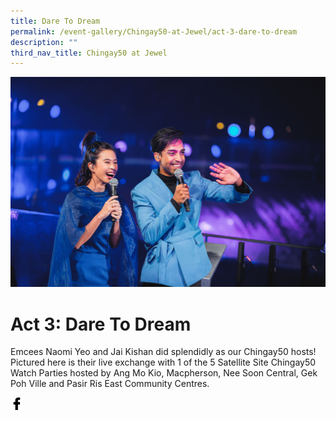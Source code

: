 ```yaml
---
title: Dare To Dream
permalink: /event-gallery/Chingay50-at-Jewel/act-3-dare-to-dream
description: ""
third_nav_title: Chingay50 at Jewel
---
```

![Act 3 Dare To Dream](/images/Event%20Gallery/Chingay50%20at%20Jewel/Act%203%201%20Emcees%20checkin%20in%20on%20CC%20watchparties-01.jpg)

# **Act 3: Dare To Dream**
Emcees Naomi Yeo and Jai Kishan did splendidly as our Chingay50 hosts! Pictured here is their live exchange with 1 of the 5 Satellite Site Chingay50 Watch Parties hosted by Ang Mo Kio, Macpherson, Nee Soon Central, Gek Poh Ville and Pasir Ris East Community Centres.

<a href="http://www.facebook.com/sharer.php?u=http://www.chingay.gov.sg/image/event-gallery/act-3-dare-to-dream" style="float:left;">
	<img src="/images/facebook.png" style="width:auto;height:20px;">
</a>